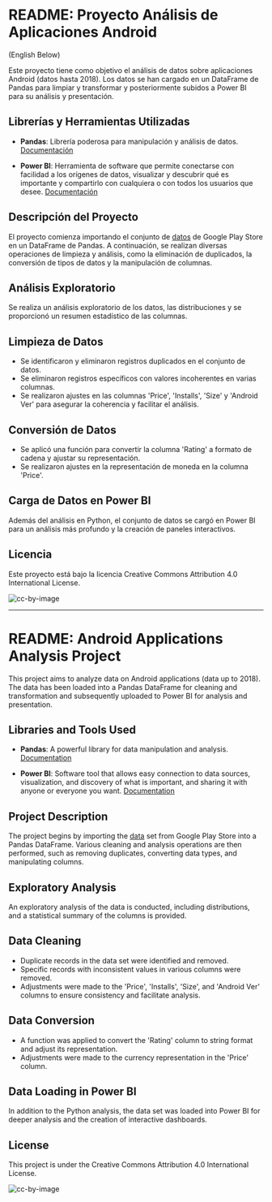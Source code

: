 # README: Proyecto Análisis de Aplicaciones Android 

(English Below)

Este proyecto tiene como objetivo el análisis de datos sobre aplicaciones Android (datos hasta 2018). Los datos se han cargado en un DataFrame de Pandas para limpiar y transformar y posteriormente subidos a Power BI para su análisis y presentación.

## Librerías y Herramientas Utilizadas

- **Pandas**: Librería poderosa para manipulación y análisis de datos. [Documentación](https://pandas.pydata.org/pandas-docs/stable/)

- **Power BI**: Herramienta de software que permite conectarse con facilidad a los orígenes de datos, visualizar y descubrir qué es importante y compartirlo con cualquiera o con todos los usuarios que desee. [Documentación](https://docs.python.org/3/library/time.htmlhttps://learn.microsoft.com/es-es/power-bi/)

## Descripción del Proyecto

El proyecto comienza importando el conjunto de [datos](https://www.kaggle.com/datasets/lava18/google-play-store-apps) de Google Play Store en un DataFrame de Pandas. A continuación, se realizan diversas operaciones de limpieza y análisis, como la eliminación de duplicados, la conversión de tipos de datos y la manipulación de columnas.

## Análisis Exploratorio

Se realiza un análisis exploratorio de los datos, las distribuciones y se proporcionó un resumen estadístico de las columnas.

## Limpieza de Datos

- Se identificaron y eliminaron registros duplicados en el conjunto de datos.
- Se eliminaron registros específicos con valores incoherentes en varias columnas.
- Se realizaron ajustes en las columnas 'Price', 'Installs', 'Size' y 'Android Ver' para asegurar la coherencia y facilitar el análisis.

## Conversión de Datos

- Se aplicó una función para convertir la columna 'Rating' a formato de cadena y ajustar su representación.
- Se realizaron ajustes en la representación de moneda en la columna 'Price'.

## Carga de Datos en Power BI

Además del análisis en Python, el conjunto de datos se cargó en Power BI para un análisis más profundo y la creación de paneles interactivos.

## Licencia

Este proyecto está bajo la licencia Creative Commons Attribution 4.0 International License.

![cc-by-image](https://i.creativecommons.org/l/by/4.0/88x31.png)

---

# README: Android Applications Analysis Project

This project aims to analyze data on Android applications (data up to 2018). The data has been loaded into a Pandas DataFrame for cleaning and transformation and subsequently uploaded to Power BI for analysis and presentation.

## Libraries and Tools Used

- **Pandas**: A powerful library for data manipulation and analysis. [Documentation](https://pandas.pydata.org/pandas-docs/stable/)

- **Power BI**: Software tool that allows easy connection to data sources, visualization, and discovery of what is important, and sharing it with anyone or everyone you want. [Documentation](https://docs.python.org/3/library/time.htmlhttps://learn.microsoft.com/es-es/power-bi/)

## Project Description

The project begins by importing the [data](https://www.kaggle.com/datasets/lava18/google-play-store-apps) set from Google Play Store into a Pandas DataFrame. Various cleaning and analysis operations are then performed, such as removing duplicates, converting data types, and manipulating columns.

## Exploratory Analysis

An exploratory analysis of the data is conducted, including distributions, and a statistical summary of the columns is provided.

## Data Cleaning

- Duplicate records in the data set were identified and removed.
- Specific records with inconsistent values in various columns were removed.
- Adjustments were made to the 'Price', 'Installs', 'Size', and 'Android Ver' columns to ensure consistency and facilitate analysis.

## Data Conversion

- A function was applied to convert the 'Rating' column to string format and adjust its representation.
- Adjustments were made to the currency representation in the 'Price' column.

## Data Loading in Power BI

In addition to the Python analysis, the data set was loaded into Power BI for deeper analysis and the creation of interactive dashboards.

## License

This project is under the Creative Commons Attribution 4.0 International License.

![cc-by-image](https://i.creativecommons.org/l/by/4.0/88x31.png)


